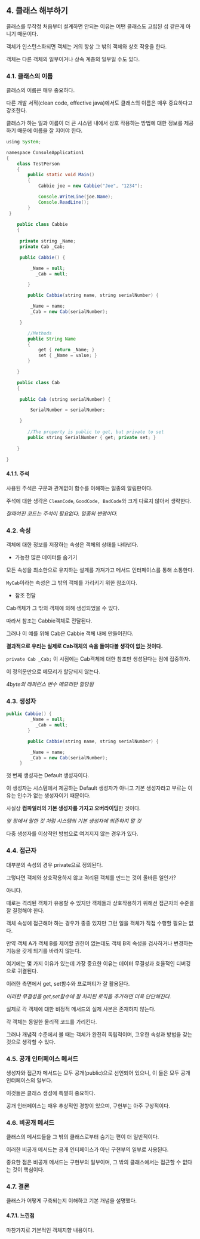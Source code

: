 ## 4. 클래스 해부하기

클래스를 무작정 처음부터 설계하면 안되는 이유는 어떤 클래스도 고립된 섬 같은게 아니기 때문이다.

객체가 인스턴스화되면 객체는 거의 항상 그 밖의 객체와 상호 작용을 한다.

객체는 다른 객체의 일부이거나 상속 계층의 일부일 수도 있다.

### 4.1. 클래스의 이름

클래스의 이름은 매우 중요하다.

다른 개발 서적(clean code, effective java)에서도 클래스의 이름은 매우 중요하다고 강조한다.

클래스가 하는 일과 이름이 더 큰 시스템 내에서 상호 작용하는 방법에 대한 정보를 제공하기 때문에 이름을 잘 지어야 한다.

```java
using System;

namespace ConsoleApplication1
{
    class TestPerson
    {
        public static void Main()
        {
            Cabbie joe = new Cabbie("Joe", "1234");

            Console.WriteLine(joe.Name);
            Console.ReadLine();
        }
 }
    
    public class Cabbie 
    {
 
     private string _Name;
     private Cab _Cab;

     public Cabbie() {

         _Name = null;
           _Cab = null;

        }

        public Cabbie(string name, string serialNumber) {

         _Name = name;
         _Cab = new Cab(serialNumber);

     }

        //Methods  
        public String Name
        {
            get { return _Name; }
            set { _Name = value; }
        }

    }

    public class Cab 
    {
 
     public Cab (string serialNumber) {

         SerialNumber = serialNumber;

     }
        
        //The property is public to get, but private to set
        public string SerialNumber { get; private set; }
        
    }

}
```

#### 4.1.1. 주석

사용된 주석은 구문과 관계없이 함수를 이해하는 일종의 알림판이다.

주석에 대한 생각은 `CleanCode`, `GoodCode, BadCode`와 크게 다르지 않아서 생략한다.

*잘짜여진 코드는 주석이 필요없다. 일종의 변명이다.*

### 4.2. 속성

객체에 대한 정보를 저장하는 속성은 객체의 상태를 나타낸다.

- 가능한 많은 데이터를 숨기기

모든 속성을 최소한으로 유지하는 설계를 가져가고 메서드 인터페이스를 통해 소통한다.

`MyCab`이라는 속성은 그 밖의 객체를 가리키기 위한 참조이다.

- 참조 전달

Cab객체가 그 밖의 객체에 의해 생성되었을 수 있다.  

따라서 참조는 Cabbie객체로 전달된다.

그러나 이 예를 위해 Cab은 Cabbie 객체 내에 만들어진다.  

**결과적으로 우리는 실제로 Cab객체의 속을 들여다볼 생각이 없는 것이다.**

`private Cab _Cab;` 이 시점에는 Cab객체에 대한 참조만 생성된다는 점에 집중하자.

이 정의문만으로 메모리가 할당되지 않는다.

*4byte의 레퍼런스 변수 메모리만 할당됨*

### 4.3. 생성자

```java
public Cabbie() {
         _Name = null;
           _Cab = null;
        }

        public Cabbie(string name, string serialNumber) {

         _Name = name;
         _Cab = new Cab(serialNumber);
     }
```

첫 번째 생성자는 Default 생성자이다.

이 생성자는 시스템에서 제공하는 Default 생성자가 아니고 기본 생성자라고 부르는 이유는 인수가 없는 생성자이기 때문이다.

사실상 **컴파일러의 기본 생성자를 가지고 오버라이딩**한 것이다.

*앞 장에서 말한 것 처럼 시스템의 기본 생성자에 의존하지 말 것*

다중 생성자를 이상적인 방법으로 여겨지지 않는 경우가 있다.

### 4.4. 접근자

대부분의 속성의 경우 private으로 정의된다.

그렇다면 객체와 상호작용하지 않고 격리된 객체를 만드는 것이 올바른 일인가?

아니다.  

때로는 격리된 객체가 유용할 수 있지만 객체들과 상호작용하기 위해선 접근자의 수준을 잘 결정해야 한다.

객체 속성에 접근해야 하는 경우가 종종 있지만 그런 일을 객체가 직접 수행할 필요는 없다.

만약 객체 A가 객체 B를 제어할 권한이 없는데도 객체 B의 속성을 검사하거나 변경하는 기능을 갖게 되기를 바라지 않는다.

여기에는 몇 가지 이유가 있는데 가장 중요한 이유는 데이터 무결성과 효율적인 디버깅으로 귀결된다.

이러한 측면에서 get, set함수와 프로퍼티가 잘 활용된다.

*이러한 무결성을 get,set함수에 잘 처리된 로직을 추가하면 더욱 단단해진다.*

실제로 각 객체에 대한 비정적 메서드의 실제 사본은 존재하지 않는다.

각 객체는 동일한 물리적 코드를 가리킨다.

그러나 개념적 수준에서 볼 때는 객체가 완전히 독립적이며, 고유한 속성과 방법을 갖는 것으로 생각할 수 있다.

### 4.5. 공개 인터페이스 메서드

생성자와 접근자 메서드는 모두 공개(public)으로 선언되어 있으니, 이 둘은 모두 공개 인터페이스의 일부다.

이것들은 클래스 생성에 특별히 중요하다.

공개 인터페이스는 매우 추상적인 경향이 있으며, 구현부는 아주 구상적이다.

### 4.6. 비공개 메서드

클래스의 메서드들을 그 밖의 클래스로부터 숨기는 편이 더 일반적이다.

이러한 비공개 메서드는 공개 인터페이스가 아닌 구현부의 일부로 사용된다.

중요한 점은 비공개 메서드는 구현부의 일부이며, 그 밖의 클래스에서는 접근할 수 없다는 것이 핵심이다.

### 4.7. 결론

클래스가 어떻게 구축되는지 이해하고 기본 개념을 설명했다.

#### 4.7.1. 느낀점

마찬가지로 기본적인 객체지향 내용이다.
